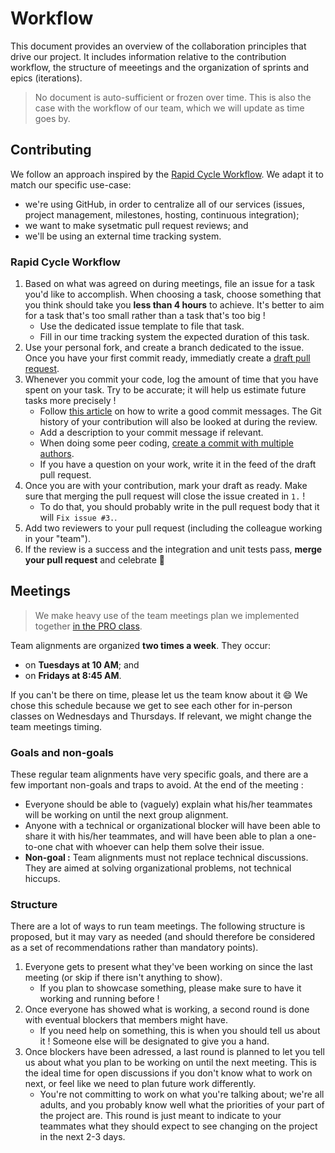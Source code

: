 # Workflow

This document provides an overview of the collaboration principles that drive our project. It includes information relative to the contribution workflow, the structure of meeetings and the organization of sprints and epics (iterations).

> No document is auto-sufficient or frozen over time. This is also the case with the workflow of our team, which we will update as time goes by.

## Contributing

We follow an approach inspired by the [Rapid Cycle Workflow](https://gitlab.com/softeng-heigvd/teaching-heigvd-pdg-2020/guidelines/-/blob/master/WORKFLOW.md). We adapt it to match our specific use-case:

- we're using GitHub, in order to centralize all of our services (issues, project management, milestones, hosting, continuous integration);
- we want to make sysetmatic pull request reviews; and
- we'll be using an external time tracking system.

### Rapid Cycle Workflow

1. Based on what was agreed on during meetings, file an issue for a task you'd like to accomplish. When choosing a task, choose something that you think should take you **less than 4 hours** to achieve. It's better to aim for a task that's too small rather than a task that's too big !
	+ Use the dedicated issue template to file that task.
	+ Fill in our time tracking system the expected duration of this task.
2. Use your personal fork, and create a branch dedicated to the issue. Once you have your first commit ready, immediatly create a [draft pull request](https://github.blog/2019-02-14-introducing-draft-pull-requests/).
3. Whenever you commit your code, log the amount of time that you have spent on your task. Try to be accurate; it will help us estimate future tasks more precisely !
	+ Follow [this article](https://chris.beams.io/posts/git-commit/) on how to write a good commit messages. The Git history of your contribution will also be looked at during the review.
	+ Add a description to your commit message if relevant.
	+ When doing some peer coding, [create a commit with multiple authors](https://docs.github.com/en/enterprise/2.13/user/articles/creating-a-commit-with-multiple-authors).
	+ If you have a question on your work, write it in the feed of the draft pull request.
4. Once you are with your contribution, mark your draft as ready. Make sure that merging the pull request will close the issue created in `1.` !
	+ To do that, you should probably write in the pull request body that it will `Fix issue #3.`.
5. Add two reviewers to your pull request (including the colleague working in your "team").
6. If the review is a success and the integration and unit tests pass, **merge your pull request** and celebrate 🍾


## Meetings

> We make heavy use of the team meetings plan we implemented together [in the PRO class](https://github.com/heig-PRO-b04/java-backend/blob/master/wiki/Meetings.md).

Team alignments are organized **two times a week**. They occur:

+ on **Tuesdays at 10 AM**; and
+ on **Fridays at 8:45 AM**.

If you can't be there on time, please let us the team know about it 😄 We chose this schedule because we get to see each other for in-person classes on Wednesdays and Thursdays. If relevant, we might change the team meetings timing.

### Goals and non-goals

These regular team alignments have very specific goals, and there are a few important non-goals and traps to avoid. At the end of the meeting :

+ Everyone should be able to (vaguely) explain what his/her teammates will be working on until the next group alignment.
+ Anyone with a technical or organizational blocker will have been able to share it with his/her teammates, and will have been able to plan a one-to-one chat with whoever can help them solve their issue.
+ **Non-goal :** Team alignments must not replace technical discussions. They are aimed at solving organizational problems, not technical hiccups.


### Structure

There are a lot of ways to run team meetings. The following structure is proposed, but it may vary as needed (and should therefore be considered as a set of recommendations rather than mandatory points).

1. Everyone gets to present what they've been working on since the last meeting (or skip if there isn't anything to show).
	+ If you plan to showcase something, please make sure to have it working and running before !
2. Once everyone has showed what is working, a second round is done with eventual blockers that members might have.
	+ If you need help on something, this is when you should tell us about it ! Someone else will be designated to give you a hand.
3. Once blockers have been adressed, a last round is planned to let you tell us about what you plan to be working on until the next meeting. This is the ideal time for open discussions if you don't know what to work on next, or feel like we need to plan future work differently.
	+ You're not committing to work on what you're talking about; we're all adults, and you probably know well what the priorities of your part of the project are. This round is just meant to indicate to your teammates what they should expect to see changing on the project in the next 2-3 days.